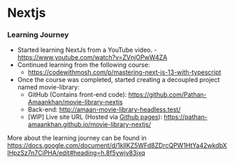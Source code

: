 # Nextjs

### Learning Journey
- Started learning NextJs from a YouTube video. - https://www.youtube.com/watch?v=ZVnjOPwW4ZA
- Continued learning from the following course:
    - https://codewithmosh.com/p/mastering-next-js-13-with-typescript
- Once the course was completed, started creating a decoupled project named movie-library:
    - GitHub (Contains front-end code): https://github.com/Pathan-Amaankhan/movie-library-nextjs
    - Back-end: http://amaan-movie-library-headless.test/
    - [WIP] Live site URL (Hosted via [Github pages](https://docs.github.com/en/pages/getting-started-with-github-pages/creating-a-github-pages-site)): https://pathan-amaankhan.github.io/movie-library-nextjs/

 
More about the learning journey can be found in https://docs.google.com/document/d/1kllKZ5WFd8ZDrcQPW1HtYa42wkdbXlHpzSz7n7CiPHA/edit#heading=h.8f5ywjy83jxq
